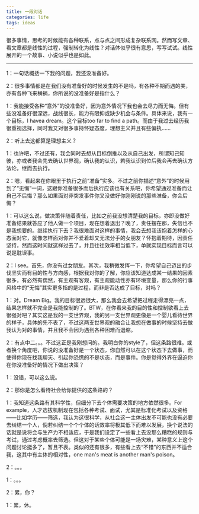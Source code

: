 ```yaml
---
title: 一段对话
categories: life
tags: ideas
---
```


很多事情，思考的时候能有各种联系，点与点之间形成复杂联系网。然而写文章、看文章都是线性的过程，强制转化为线性？对话体似乎很有意思，写写试试。线性展开的一个故事、小说似乎也是如此。

---

1：一句话概括一下我的问题，我还没准备好。

2：很多事情都是在我们没有准备好的时候发生的不是吗，有各种不期而遇的美，亦有各种飞来横祸，你所说的没准备好是指什么？

1：我能接受各种“意外”的没准备好，因为意外情况下我也会去尽力而无悔。但有些没准备好很深远，战线很长，能力有限抑或缺少机会与条件。具体来说，我有一个目标，I havea dream。这个目标too far to find a path。而由于我过去经历我很重视选择，同时我又对很多事持怀疑态度，理想主义并且有些偏执……

2：听上去这都算是理想主义？

1：也许吧，不过还有，我会同时去想从目标倒推以及从自己出发，所谓知己知彼，亦或者我会先去确认世界观，确认我的认识，若我认识到位后我会再去确认方法论，继而去执行。

2：嗯，看起来在你眼里于执行之前“准备”实多。不过之前你描述“意外”的时候用到了“无悔”一词，这跟你准备很多而后执行应该也有关系吧，你希望通过准备而让自己不后悔？那么如果面对非突发事件你又没做好你刚刚说的那些准备，你会后悔？

1：可以这么说，做决策伴随着责任，比如之前我没想清楚我的目标，亦即没做好准备结果就答应了他人做一个项目，现在想着退出？晚了，责任摆在那，失信也不是我想要的。继续执行下去？我很难面对这样的事情，我会去想我该抱着怎样的心态面对它，就像怎样面对你并不爱着却又无法分手的女朋友？怀抱着期待，因责任坚持，然而这时间就这样过去了，并且往往效率相当低下，单就实现目标而言可以说是耽误事。

2：I see。首先，你没有过女朋友。其次，我稍微发挥一下，你希望自己迈出的步伐坚实而有目的性与方向感，根据我对你的了解，你应该知道达成某一结果的因素很多，有必然有偶然，有主观有客观，有主观能动性亦有环境变量，那么你的行事风格中的“无悔”其实更多指的是过程，而非是否达成了目标，对吗？

1：对。Dream Big。我的目标很远很大，那么我会去希望把过程走得漂亮一点，结果怎样就不完全是我能控制的了。BTW，在你看来我的目的性和控制欲看上去很强对吧？其实这是我的一支世界观，我的另一支世界观更像是一个婴儿看待世界的样子，具体的先不表了，不过这两支世界观的融合让我想在做事的时候坚持去做我认为对的事情，并且我不会因为遇到各种困难而退缩。

2：有点中二。。。不过这正是我刚想问的。我明白你的style了，但这条路很难。或者换个角度吧，你说的没准备好是一个状态，你自然可以在这个状态下去做事，而使得你现在找我聊天、引起你恐慌的不是状态，而是事件。你是觉得外界在逼迫你在你没准备好的情况下做出决策？

1：没错，可以这么说。

2：那你是怎么看待社会给你提供的这条路的？

1：我知道这条路有其科学性，但细分下去个体需要决策的地方依然很多。For example，人才选拔机制现在包括各种考试、面试，尤其是标准化考试以及资格——比如学历——筛选，我认为这很科学，从社会这一主体出发不可能也没有必要去纠结一个人，倘若纠结一个个个体的话效率将极其低下而难以发展，换个说法的话就是说将会与生产力不相适应，于是我们设定了一些看上去没那么糟糕的规则与考试，通过考虑概率去筛选。但这对于某些个体可能是一场灾难，某种意义上这个问题讨论挺多了，暂且不表。类似的还有很多，有些看上去“不错”的东西并不适合我，这其中有主体的相对性，one man's meat is another man's poison。

2：。。。

1：。。。

2：累，你？

1：累，休。

